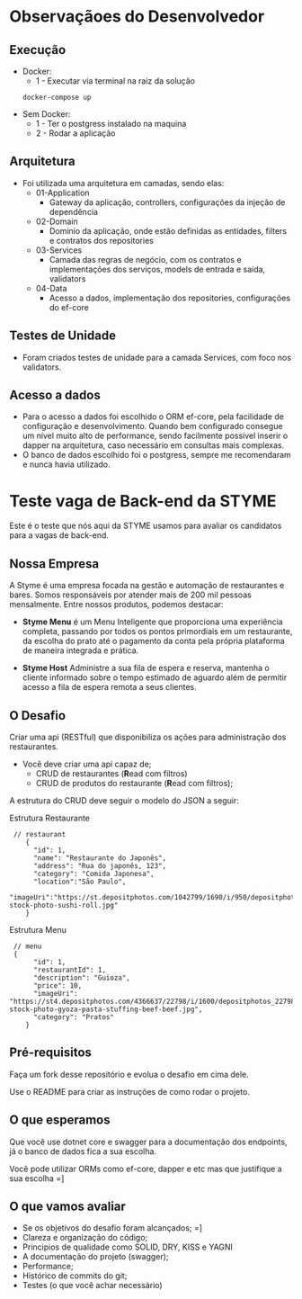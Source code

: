# Observaçãoes do Desenvolvedor
## Execução
- Docker: 
  - 1 - Executar via terminal na raiz da solução
  ```
  docker-compose up
  ```
- Sem Docker:
  - 1 - Ter o postgress instalado na maquina
  - 2 - Rodar a aplicação
  
## Arquitetura
- Foi utilizada uma arquitetura em camadas, sendo elas:
  - 01-Application 
    - Gateway da aplicação, controllers, configurações da injeção de dependência
  - 02-Domain
    - Dominio da aplicação, onde estão definidas as entidades, filters e contratos dos repositories
  - 03-Services
    - Camada das regras de negócio, com os contratos e implementações dos serviços, models de entrada e saída, validators 
  - 04-Data   
    - Acesso a dados, implementação dos repositories, configurações do ef-core 
 ## Testes de Unidade
 - Foram criados testes de unidade para a camada Services, com foco nos validators.
 
 ## Acesso a dados
 - Para o acesso a dados foi escolhido o ORM ef-core, pela facilidade de configuração e desenvolvimento. Quando bem configurado consegue um nível muito alto de performance, sendo facilmente possível inserir o dapper na arquitetura, caso necessário em consultas mais complexas.
 - O banco de dados escolhido foi o postgress, sempre me recomendaram e nunca havia utilizado.

# Teste vaga de Back-end da STYME
Este é o teste que nós aqui da STYME usamos para avaliar os candidatos para a vagas de back-end.


## Nossa Empresa
A Styme é uma empresa focada na gestão e automação de restaurantes e bares. Somos responsáveis por atender mais de 200 mil pessoas mensalmente. Entre nossos produtos, podemos destacar:

- **Styme Menu** é um Menu Inteligente que proporciona uma experiência completa, passando por todos os pontos primordiais em um restaurante, da escolha do prato até o pagamento da conta pela própria plataforma de maneira integrada e prática. 

- **Styme Host** Administre a sua fila de espera e reserva, mantenha o cliente informado sobre o tempo estimado de aguardo além de permitir acesso a fila de espera remota a seus clientes.

## O Desafio
Criar uma api (RESTful) que disponibiliza os ações para administração dos restaurantes.

- Você deve criar uma api capaz de;
  - CRUD de restaurantes (**R**ead com filtros)
  - CRUD de produtos do restaurante (**R**ead com filtros);

A estrutura do CRUD deve seguir o modelo do JSON a seguir:

Estrutura Restaurante
```
 // restaurant
    {
      "id": 1,
      "name": "Restaurante do Japonês",
      "address": "Rua do japonês, 123",
      "category": "Comida Japonesa",
      "location":"São Paulo",
      "imageUri":"https://st.depositphotos.com/1042799/1690/i/950/depositphotos_16905015-stock-photo-sushi-roll.jpg"
    }
```

Estrutura Menu
```
 // menu
 {
      "id": 1,
      "restaurantId": 1,
      "description": "Guioza",
      "price": 10,
      "imageUri": "https://st4.depositphotos.com/4366637/22798/i/1600/depositphotos_227984618-stock-photo-gyoza-pasta-stuffing-beef-beef.jpg",
      "category": "Pratos"
    }
```

## Pré-requisitos
Faça um fork desse repositório e evolua o desafio em cima dele.

Use o README para criar as instruções de como rodar o projeto.


## O que esperamos
Que você use dotnet core e swagger para a documentação dos endpoints, já o banco de dados fica a sua escolha.

Você pode utilizar ORMs como ef-core, dapper e etc mas que justifique a sua escolha =]

## O que vamos avaliar
- Se os objetivos do desafio foram alcançados;  =]
- Clareza  e organização do código;
- Principios de qualidade como SOLID, DRY, KISS e YAGNI
- A documentação do projeto (swagger);
- Performance;
- Histórico de commits do git;
- Testes (o que você achar necessário)

